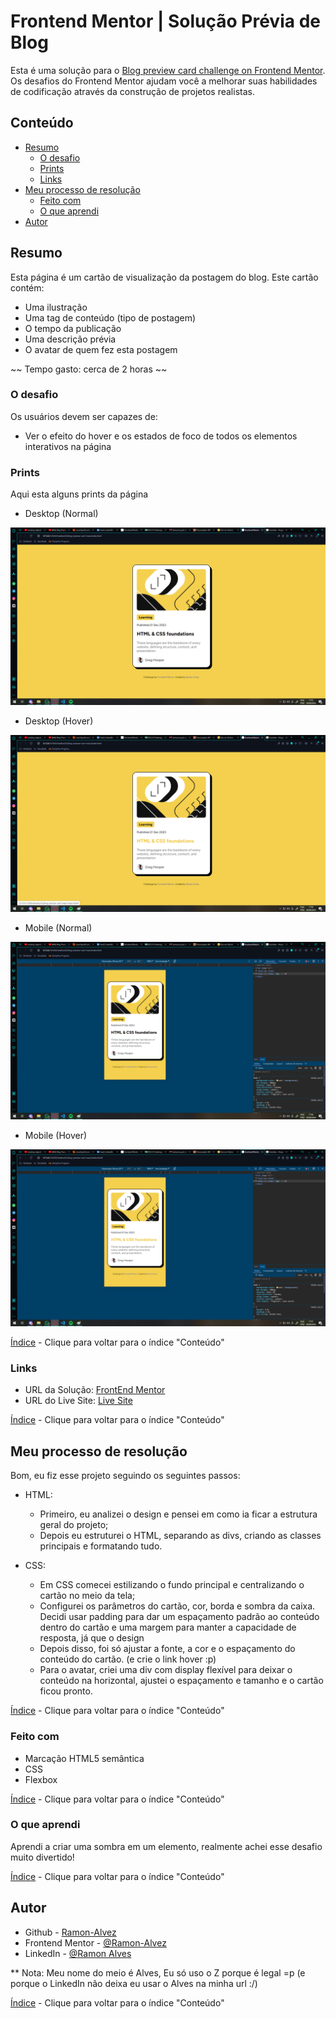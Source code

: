 # Frontend Mentor | Solução Prévia de Blog

Esta é uma solução para o [Blog preview card challenge on Frontend Mentor](https://www.frontendmentor.io/challenges/blog-preview-card-ckPaj01IcS). Os desafios do Frontend Mentor ajudam você a melhorar suas habilidades de codificação através da construção de projetos realistas.

## Conteúdo

- [Resumo](#resumo)
  - [O desafio](#o-desafio)
  - [Prints](#prints)
  - [Links](#links)
- [Meu processo de resolução](#meu-processo-de-resolução)
  - [Feito com](#feito-com)
  - [O que aprendi](#o-que-aprendi)
- [Autor](#autor)

## Resumo

Esta página é um cartão de visualização da postagem do blog. Este cartão contém:

- Uma ilustração
- Uma tag de conteúdo (tipo de postagem)
- O tempo da publicação
- Uma descrição prévia
- O avatar de quem fez esta postagem 

~~ Tempo gasto: cerca de 2 horas ~~

### O desafio

Os usuários devem ser capazes de:

- Ver o efeito do hover e os estados de foco de todos os elementos interativos na página

### Prints

Aqui esta alguns prints da página

- Desktop (Normal)

![](./assets/screenshots/desktop.png)

- Desktop (Hover)

![](./assets/screenshots/desktop-hover.png)

- Mobile (Normal)

![](./assets/screenshots/mobile.png)

- Mobile (Hover)

![](./assets/screenshots/mobile-hover.png)

[Índice](#conteúdo) - Clique para voltar para o índice "Conteúdo"

### Links

- URL da Solução: [FrontEnd Mentor](https://www.frontendmentor.io/solutions/-html5-e-css-3-newbie-blog-preview-card-TqO96YwLsz)
- URL do Live Site: [Live Site](https://ramon-alvez.github.io/Frontend-Mentor-HTML-CSS-Newbie-Blog-preview-card/)

[Índice](#conteúdo) - Clique para voltar para o índice "Conteúdo"

## Meu processo de resolução

Bom, eu fiz esse projeto seguindo os seguintes passos:

- HTML:
  - Primeiro, eu analizei o design e pensei em como ia ficar a estrutura geral do projeto;
  - Depois eu estruturei o HTML, separando as divs, criando as classes principais e formatando tudo.
  
- CSS:
  - Em CSS comecei estilizando o fundo principal e centralizando o cartão no meio da tela;
  - Configurei os parâmetros do cartão, cor, borda e sombra da caixa. Decidi usar padding para dar um espaçamento padrão ao conteúdo dentro do cartão e uma margem para manter a capacidade de resposta, já que o design
  - Depois disso, foi só ajustar a fonte, a cor e o espaçamento do conteúdo do cartão. (e crie o link hover :p)
  - Para o avatar, criei uma div com display flexível para deixar o conteúdo na horizontal, ajustei o espaçamento e tamanho e o cartão ficou pronto.

[Índice](#conteúdo) - Clique para voltar para o índice "Conteúdo"

### Feito com

- Marcação HTML5 semântica
- CSS 
- Flexbox

[Índice](#conteúdo) - Clique para voltar para o índice "Conteúdo"

### O que aprendi

Aprendi a criar uma sombra em um elemento, realmente achei esse desafio muito divertido!

[Índice](#conteúdo) - Clique para voltar para o índice "Conteúdo"

## Autor

- Github - [Ramon-Alvez](https://github.com/Ramon-Alvez)
- Frontend Mentor - [@Ramon-Alvez](https://www.frontendmentor.io/profile/Ramon-Alvez)
- LinkedIn - [@Ramon Alves](https://www.linkedin.com/in/ramon-alvez/)

** Nota: Meu nome do meio é Alves, Eu só uso o Z porque é legal =p (e porque o LinkedIn não deixa eu usar o Alves na minha url :/)

[Índice](#conteúdo) - Clique para voltar para o índice "Conteúdo"
